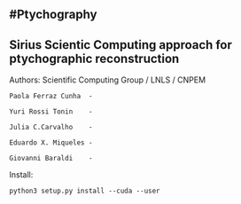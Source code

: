 #Ptychography
-------------------------------------------------------------------
Sirius Scientic Computing approach for ptychographic reconstruction
-------------------------------------------------------------------

Authors:
	Scientific Computing Group / LNLS / CNPEM
	
	Paola Ferraz Cunha	-

	Yuri Rossi Tonin	-

	Julia C.Carvalho	-

	Eduardo X. Miqueles	-

	Giovanni Baraldi	-	

Install:

	python3 setup.py install --cuda --user
	

